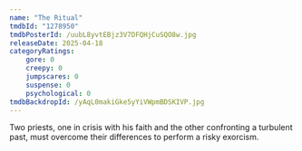 ```yaml
---
name: "The Ritual"
tmdbId: "1278950"
tmdbPosterId: /uubL8yvtEBjz3V7DFQHjCuSQO8w.jpg
releaseDate: 2025-04-18
categoryRatings:
    gore: 0
    creepy: 0
    jumpscares: 0
    suspense: 0
    psychological: 0
tmdbBackdropId: /yAqL0makiGke5yYiVWpmBDSKIVP.jpg
---
```

Two priests, one in crisis with his faith and the other confronting a turbulent past, must overcome their differences to perform a risky exorcism.
